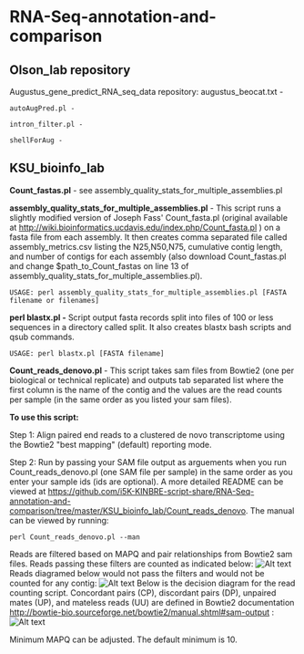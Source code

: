 RNA-Seq-annotation-and-comparison
=================================

Olson_lab repository
--------------------

  Augustus_gene_predict_RNA_seq_data repository:
    augustus_beocat.txt -

    autoAugPred.pl -

    intron_filter.pl -

    shellForAug -
    
KSU_bioinfo_lab
---------------
**Count_fastas.pl** - see assembly_quality_stats_for_multiple_assemblies.pl

**assembly_quality_stats_for_multiple_assemblies.pl** - This script runs a slightly modified version of Joseph Fass' Count_fasta.pl (original available at http://wiki.bioinformatics.ucdavis.edu/index.php/Count_fasta.pl ) on a fasta file from each assembly. It then creates comma separated file called assembly_metrics.csv listing the N25,N50,N75, cumulative contig length, and number of contigs for each assembly (also download Count_fastas.pl and change $path_to_Count_fastas on line 13 of assembly_quality_stats_for_multiple_assemblies.pl).

```
USAGE: perl assembly_quality_stats_for_multiple_assemblies.pl [FASTA filename or filenames]
```

**perl blastx.pl -** Script output fasta records split into files  of 100 or less sequences in a directory called split. It also creates blastx bash scripts and qsub commands.

```
USAGE: perl blastx.pl [FASTA filename]
```


**Count_reads_denovo.pl** - This script takes sam files from Bowtie2 (one per biological or technical replicate) and outputs tab separated list where the first column is the name of the contig and the values are the read counts per sample (in the same order as you listed your sam files).

**To use this script:**

Step 1: Align paired end reads to a clustered de novo transcriptome using the Bowtie2 "best mapping" (default) reporting mode.

Step 2: Run by passing your SAM file output as arguements when you run Count_reads_denovo.pl (one SAM file per sample) in the same order as you enter your sample ids (ids are optional). A more detailed README can be viewed at https://github.com/i5K-KINBRE-script-share/RNA-Seq-annotation-and-comparison/tree/master/KSU_bioinfo_lab/Count_reads_denovo. The manual can be viewed by running:

```
perl Count_reads_denovo.pl --man
```

Reads are filtered based on MAPQ and pair relationships from Bowtie2 sam files. Reads passing these filters are counted as indicated below:
  ![Alt text](https://raw.github.com/i5K-KINBRE-script-share/RNA-Seq-annotation-and-comparison/master/KSU_bioinfo_lab/accepted_alignments.png)
  Reads diagramed below would not pass the filters and would not be counted for any contig:
  ![Alt text](https://raw.github.com/i5K-KINBRE-script-share/RNA-Seq-annotation-and-comparison/master/KSU_bioinfo_lab/rejected_alignments.png)
  Below is the decision diagram for the read counting script. Concordant pairs (CP), discordant pairs (DP), unpaired mates (UP), and mateless reads (UU) are defined in Bowtie2 documentation http://bowtie-bio.sourceforge.net/bowtie2/manual.shtml#sam-output
:
  ![Alt text](https://raw.github.com/i5K-KINBRE-script-share/RNA-Seq-annotation-and-comparison/master/KSU_bioinfo_lab/count_diagram.png)

Minimum MAPQ can be adjusted. The default minimum is 10.



